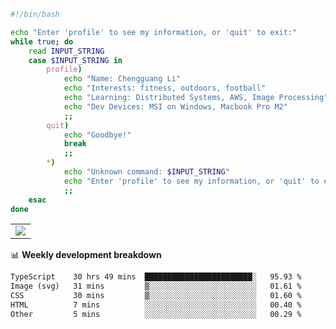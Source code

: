 ```bash
#!/bin/bash

echo "Enter 'profile' to see my information, or 'quit' to exit:"
while true; do
    read INPUT_STRING
    case $INPUT_STRING in
        profile)
            echo "Name: Chengguang Li"
            echo "Interests: fitness, outdoors, football"
            echo "Learning: Distributed Systems, AWS, Image Processing"
            echo "Dev Devices: MSI on Windows, Macbook Pro M2"
            ;;
        quit)
            echo "Goodbye!"
            break
            ;;
        *)
            echo "Unknown command: $INPUT_STRING"
            echo "Enter 'profile' to see my information, or 'quit' to exit:"
            ;;
    esac
done

```

<!--Contribution Graph-->
<table>
  <tr>
    <td>
      <picture>
        <source media="(prefers-color-scheme: light)" srcset="https://github-readme-activity-graph.vercel.app/graph?username=chengguang-li&theme=xcode&bg_color=FF000000&color=000000&hide_border=true" />
        <img src="https://github-readme-activity-graph.vercel.app/graph?username=chengguang-li&theme=xcode&bg_color=FF000000&hide_border=true" />
      </picture>
  </tr>
</table>

📊 **Weekly development breakdown**

<!--START_SECTION:waka-->

```txt
TypeScript    30 hrs 49 mins  ████████████████████████░   95.93 %
Image (svg)   31 mins         ▒░░░░░░░░░░░░░░░░░░░░░░░░   01.61 %
CSS           30 mins         ▒░░░░░░░░░░░░░░░░░░░░░░░░   01.60 %
HTML          7 mins          ░░░░░░░░░░░░░░░░░░░░░░░░░   00.40 %
Other         5 mins          ░░░░░░░░░░░░░░░░░░░░░░░░░   00.29 %
```

<!--END_SECTION:waka-->

